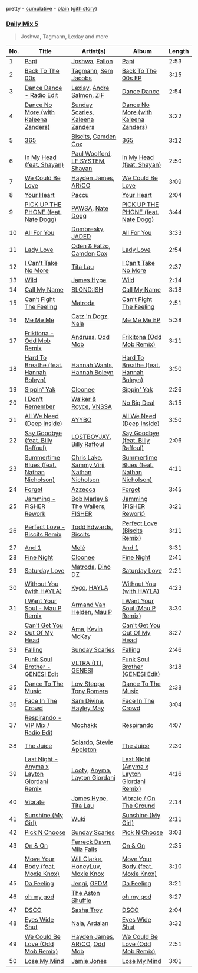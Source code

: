 pretty - [cumulative](/playlists/cumulative/Daily%20Mix%205.md) - [plain](/playlists/plain/37i9dQZF1E36TO0q54WsJv) ([githistory](https://github.githistory.xyz/vitokorn/spotify-playlist-archive/blob/master/playlists/plain/37i9dQZF1E36TO0q54WsJv))
### [Daily Mix 5](https://open.spotify.com/playlist/37i9dQZF1E36TO0q54WsJv)

> Joshwa, Tagmann, Lexlay and more

| No. | Title | Artist(s) | Album | Length |
|---|---|---|---|---|
| 1 | [Papi](https://open.spotify.com/track/3DqIRoiGahyDGlUYuoY4l8) | [Joshwa](https://open.spotify.com/artist/1PzAgFVk9v8cxn9flrqrv5), [Fallon](https://open.spotify.com/artist/73LVVE6OYOwlXlIJAFNJdR) | [Papi](https://open.spotify.com/album/1TaBJrkB70ACIGmwBQfUEM) | 2:53 |
| 2 | [Back To The 00s](https://open.spotify.com/track/5v0YaYtm8CCdyhBuv3tOBi) | [Tagmann](https://open.spotify.com/artist/12mvXbSB0GrbiXeqbh2Is7), [Sem Jacobs](https://open.spotify.com/artist/4IDxbXfz5yMK7OGD4sdRjt) | [Back To The 00s EP](https://open.spotify.com/album/7AsNZZrJHooqb8GgjnPQ7a) | 3:15 |
| 3 | [Dance Dance - Radio Edit](https://open.spotify.com/track/0sIVmDXZAbIy3qpWTF3kMX) | [Lexlay](https://open.spotify.com/artist/1DMe8CPYvAS6WM8MlpezTc), [Andre Salmon](https://open.spotify.com/artist/0rbp6yLBKp9HFyF3TRy157), [ZIF](https://open.spotify.com/artist/0fsiJgRDOKlP5Fr50pq14m) | [Dance Dance](https://open.spotify.com/album/7dhzvQ3meP7zFj4lK4CGU9) | 2:54 |
| 4 | [Dance No More (with Kaleena Zanders)](https://open.spotify.com/track/7gDgphzQU0urJU3AtoLJup) | [Sunday Scaries](https://open.spotify.com/artist/0PavAVTZWBEpaj4iJdKCyj), [Kaleena Zanders](https://open.spotify.com/artist/0Sz2jslaxjcw2VM5zYh2jK) | [Dance No More (with Kaleena Zanders)](https://open.spotify.com/album/7uvMgsCSqtqOGaUfTRMZpL) | 3:22 |
| 5 | [365](https://open.spotify.com/track/5roFM0I1K6um2yIYL6kGq2) | [Biscits](https://open.spotify.com/artist/052B9SONfhoScw7dgYWw5o), [Camden Cox](https://open.spotify.com/artist/5mNpMP01Co4vXZ3U0fWP3C) | [365](https://open.spotify.com/album/2Wt63cwVvjqezpEdQcmlkI) | 3:12 |
| 6 | [In My Head (feat. Shayan)](https://open.spotify.com/track/41ftjwBKEn5vjMslWMA195) | [Paul Woolford](https://open.spotify.com/artist/4CA8PTrbq1l5IgyvBA2JSV), [LF SYSTEM](https://open.spotify.com/artist/0HxX6imltnNXJyQhu4nsiO), [Shayan](https://open.spotify.com/artist/5pOyB5GTPmBekPeDXbAuac) | [In My Head (feat. Shayan)](https://open.spotify.com/album/0mV5yjkvo3rjFGMhduzsIh) | 2:50 |
| 7 | [We Could Be Love](https://open.spotify.com/track/3y20RxZMr3wZMvhC78jc8O) | [Hayden James](https://open.spotify.com/artist/4csQIMQm6vI2A2SCVDuM2z), [AR/CO](https://open.spotify.com/artist/7mGI9Sd66FqHjIkwzkgbG7) | [We Could Be Love](https://open.spotify.com/album/4p3Eue4nXRORfFiID2811z) | 3:09 |
| 8 | [Your Heart](https://open.spotify.com/track/58wesmBO5e0X2IJFbXzwMe) | [Paccu](https://open.spotify.com/artist/2QZVFemr8vSLsSYPVYJSp3) | [Your Heart](https://open.spotify.com/album/78mKKDINOCZfanNQIUWGCt) | 2:04 |
| 9 | [PICK UP THE PHONE (feat. Nate Dogg)](https://open.spotify.com/track/6o0gJtOgimGamRBTS80H5g) | [PAWSA](https://open.spotify.com/artist/4E0HD2PMY8kQJIjlShrLUS), [Nate Dogg](https://open.spotify.com/artist/1Oa0bMld0A3u5OTYfMzp5h) | [PICK UP THE PHONE (feat. Nate Dogg)](https://open.spotify.com/album/7gRGY7lnuazLB3axrV5yWE) | 3:44 |
| 10 | [All For You](https://open.spotify.com/track/0HMCP4nAPkUan3NQr6hSuT) | [Dombresky](https://open.spotify.com/artist/2GVtgxcx7jg5xVCZsIHSGN), [JADED](https://open.spotify.com/artist/6tCJN1fQNdFCEaOa8Da9Wf) | [All For You](https://open.spotify.com/album/1IvCA1tB8GNQ5KzAJ9pm60) | 3:33 |
| 11 | [Lady Love](https://open.spotify.com/track/3ACTBfO2gL0RY2a3Eb5kY5) | [Oden & Fatzo](https://open.spotify.com/artist/2YEnrpAWWaNRFumgde1lLH), [Camden Cox](https://open.spotify.com/artist/5mNpMP01Co4vXZ3U0fWP3C) | [Lady Love](https://open.spotify.com/album/6XGxAqDf3339vdyvHKuUhh) | 2:54 |
| 12 | [I Can't Take No More](https://open.spotify.com/track/6AT2JACN4Fi5MPSBwuxnHJ) | [Tita Lau](https://open.spotify.com/artist/5g93IJMEpfC68NUaeVjr4h) | [I Can't Take No More](https://open.spotify.com/album/49jiyoCe2xxbyVvXNrDqKV) | 2:37 |
| 13 | [Wild](https://open.spotify.com/track/6Yimrlg9ndHZUy1hGm6uQ9) | [James Hype](https://open.spotify.com/artist/43BxCL6t4c73BQnIJtry5v) | [Wild](https://open.spotify.com/album/6r94uELV3McGZfafMAxpSQ) | 2:14 |
| 14 | [Call My Name](https://open.spotify.com/track/0vQ2LIvx5U6QN7BnUHWwsJ) | [BLOND:ISH](https://open.spotify.com/artist/6zsJjoCtL1WByG0VsuFWzR) | [Call My Name](https://open.spotify.com/album/1JU6xZQeMx05tLZAkm5uCv) | 3:18 |
| 15 | [Can’t Fight The Feeling](https://open.spotify.com/track/1T7fTFxkosqEF8AZzDvm6I) | [Matroda](https://open.spotify.com/artist/45lcbTsX07JWzmTIjcdyBz) | [Can’t Fight The Feeling](https://open.spotify.com/album/0UDIxo8rh9AcO7oGHjaETt) | 2:51 |
| 16 | [Me Me Me](https://open.spotify.com/track/2VMH2r2jqBpxk5kWjM8HCo) | [Catz 'n Dogz](https://open.spotify.com/artist/5tYqFEuFELxnJZgGmmsfSh), [Nala](https://open.spotify.com/artist/2rTvgpXa8PA62yBCfwdQxf) | [Me Me Me EP](https://open.spotify.com/album/4AWEbvZ2qwNLBbAYCdwc8Y) | 5:38 |
| 17 | [Frikitona - Odd Mob Remix](https://open.spotify.com/track/4VmJrlaQyNESNp5kAK7zIY) | [Andruss](https://open.spotify.com/artist/6HZwb7Zbnvfo8u1sst4QrI), [Odd Mob](https://open.spotify.com/artist/4qLwtWhlhyAoQ4S9mSrDW9) | [Frikitona (Odd Mob Remix)](https://open.spotify.com/album/0tDuxbHaSqjfQrqCDYalHk) | 3:11 |
| 18 | [Hard To Breathe (feat. Hannah Boleyn)](https://open.spotify.com/track/4aBLX1KrJim9OnvnTNfD2t) | [Hannah Wants](https://open.spotify.com/artist/7sK4hnuUOXw6VStDw0q8NI), [Hannah Boleyn](https://open.spotify.com/artist/6EP96GaItADv1rNqR2oGIR) | [Hard To Breathe (feat. Hannah Boleyn)](https://open.spotify.com/album/7vGQzOXzYfLoEIkiZ26QXQ) | 3:50 |
| 19 | [Sippin' Yak](https://open.spotify.com/track/1LldihpfcYdxAnCigKijW2) | [Cloonee](https://open.spotify.com/artist/7MdlXmq2HViAJWo9cf30sR) | [Sippin' Yak](https://open.spotify.com/album/4BUST0vfVrEIgGszjVd9JD) | 2:26 |
| 20 | [I Don't Remember](https://open.spotify.com/track/3ACGEHYrvkK5lfWtLLoFoi) | [Walker & Royce](https://open.spotify.com/artist/1lAwVq9MxNJkB0dEY6xNoV), [VNSSA](https://open.spotify.com/artist/6fjbZ7zQBYEy3kvB5JL5PM) | [No Big Deal](https://open.spotify.com/album/3buVlngArH6e0boFoaH58f) | 3:15 |
| 21 | [All We Need (Deep Inside)](https://open.spotify.com/track/4QH1B0fYwxCmFkY8bxhocr) | [AYYBO](https://open.spotify.com/artist/0YVquC9RaJLYFNmlJFzkTV) | [All We Need (Deep Inside)](https://open.spotify.com/album/18DfikKMks3PcTBfNIhBr9) | 3:50 |
| 22 | [Say Goodbye (feat. Billy Raffoul)](https://open.spotify.com/track/3IkdjPFThBcKciyAV94dYp) | [LOSTBOYJAY](https://open.spotify.com/artist/1k0BkkbwTGZGBqrNWwuucL), [Billy Raffoul](https://open.spotify.com/artist/5gw5ANPCVcxU0maLiGRzzP) | [Say Goodbye (feat. Billy Raffoul)](https://open.spotify.com/album/1oXAFYj4N52dFrMcOAKfQk) | 2:06 |
| 23 | [Summertime Blues (feat. Nathan Nicholson)](https://open.spotify.com/track/6q36Cqt2d3O5jqrQR9uXCp) | [Chris Lake](https://open.spotify.com/artist/5Igpc9iLZ3YGtKeYfSrrOE), [Sammy Virji](https://open.spotify.com/artist/1GuqTQbuixFHD6eBkFwVcb), [Nathan Nicholson](https://open.spotify.com/artist/4q8SjmBr5X7DUmVvrnNrsd) | [Summertime Blues (feat. Nathan Nicholson)](https://open.spotify.com/album/7ddG8bsJLWEgVNONjhnT8z) | 4:11 |
| 24 | [Forget](https://open.spotify.com/track/3X39bUXqQDCzDGUjeMd82e) | [Azzecca](https://open.spotify.com/artist/2k5DY2QDU3kBi5DX7OQlWj) | [Forget](https://open.spotify.com/album/74R5XCYwmuE96By25CGbXn) | 3:45 |
| 25 | [Jamming - FISHER Rework](https://open.spotify.com/track/2gKewcQZEV1fqoWH81RUDk) | [Bob Marley & The Wailers](https://open.spotify.com/artist/2QsynagSdAqZj3U9HgDzjD), [FISHER](https://open.spotify.com/artist/1VJ0briNOlXRtJUAzoUJdt) | [Jamming (FISHER Rework)](https://open.spotify.com/album/7JIcY8DOxlyJKAW3Dl3sWk) | 3:21 |
| 26 | [Perfect Love - Biscits Remix](https://open.spotify.com/track/6SxpLVRmhMubmYLrvxGp22) | [Todd Edwards](https://open.spotify.com/artist/6MFopqejpmTUUZlcRmGzgg), [Biscits](https://open.spotify.com/artist/052B9SONfhoScw7dgYWw5o) | [Perfect Love (Biscits Remix)](https://open.spotify.com/album/1HVIOPdgDaSIdKy79G1Dbj) | 3:11 |
| 27 | [And 1](https://open.spotify.com/track/3jY03u0KugM4iPu0nKbJnn) | [Melé](https://open.spotify.com/artist/6EZO7Baz0SIFskWTO1GHqX) | [And 1](https://open.spotify.com/album/5qO7TlsQmMhQ5LomtBrKlT) | 3:31 |
| 28 | [Fine Night](https://open.spotify.com/track/5BoA4ehsprvSzDBuFOPgdA) | [Cloonee](https://open.spotify.com/artist/7MdlXmq2HViAJWo9cf30sR) | [Fine Night](https://open.spotify.com/album/43Hg8uG1b3ZpSeP4y8Novn) | 2:41 |
| 29 | [Saturday Love](https://open.spotify.com/track/2jGlVbdMM7pzUl5RyeSJrX) | [Matroda](https://open.spotify.com/artist/45lcbTsX07JWzmTIjcdyBz), [Dino DZ](https://open.spotify.com/artist/3WJeKjQBTbEjR9psopu0Si) | [Saturday Love](https://open.spotify.com/album/4Heb9ISUmA1d3h9VMGY9a6) | 2:21 |
| 30 | [Without You (with HAYLA)](https://open.spotify.com/track/5KW4qNLjWeh7rMbxCfg89N) | [Kygo](https://open.spotify.com/artist/23fqKkggKUBHNkbKtXEls4), [HAYLA](https://open.spotify.com/artist/4yX6mpMyBGf9UfvBB8JJrc) | [Without You (with HAYLA)](https://open.spotify.com/album/41OLKYtwOINYu55eAMBdhk) | 4:23 |
| 31 | [I Want Your Soul - Mau P Remix](https://open.spotify.com/track/0I9Bt9ds5N3NGB2vlI4wrT) | [Armand Van Helden](https://open.spotify.com/artist/3cQA9WH8liZfeja1DxcDYE), [Mau P](https://open.spotify.com/artist/0w1sbtZVQoK6GzV4A4OkCv) | [I Want Your Soul (Mau P Remix)](https://open.spotify.com/album/0TmEMpGtt0nhpowS8B8qj3) | 3:30 |
| 32 | [Can't Get You Out Of My Head](https://open.spotify.com/track/0KiE4dhXlqBgiAgd4ifloF) | [Ama](https://open.spotify.com/artist/6BcQrHQ1WLBJjN25BK5BXX), [Kevin McKay](https://open.spotify.com/artist/07VdEUK5mf0rifGeNqs0Wg) | [Can't Get You Out Of My Head](https://open.spotify.com/album/3EN5LZJbcaKdQjOuBe5M40) | 3:27 |
| 33 | [Falling](https://open.spotify.com/track/64jxP5DxuymESYfdR5LCZa) | [Sunday Scaries](https://open.spotify.com/artist/0PavAVTZWBEpaj4iJdKCyj) | [Falling](https://open.spotify.com/album/3IPi2kWJ5NVFOdaiMWje5P) | 2:46 |
| 34 | [Funk Soul Brother - GENESI Edit](https://open.spotify.com/track/7LkfF06CRUFC5XqnURku9Z) | [VLTRA (IT)](https://open.spotify.com/artist/56YdPdQqOsfk7s2mS4lXNA), [GENESI](https://open.spotify.com/artist/4OG9hOPsfAEziKvOJj2SG7) | [Funk Soul Brother (GENESI Edit)](https://open.spotify.com/album/55dSkmDjRxOBYIOmItBV2w) | 3:18 |
| 35 | [Dance To The Music](https://open.spotify.com/track/0izF9lgQMFggcKXaia48Xa) | [Low Steppa](https://open.spotify.com/artist/5OImcY3khBn9UFjzgaapob), [Tony Romera](https://open.spotify.com/artist/7GQsOji7pfixzkLt63awo5) | [Dance To The Music](https://open.spotify.com/album/6zcnuO88B7AClFIH7kB9Vq) | 2:38 |
| 36 | [Face In The Crowd](https://open.spotify.com/track/26u8BxcbNNRlbreUeIwXnP) | [Sam Divine](https://open.spotify.com/artist/029RjYsk0DU8LKC92sUyXZ), [Hayley May](https://open.spotify.com/artist/1WcwbtAnG5HWNbPPK84ued) | [Face In The Crowd](https://open.spotify.com/album/0rWcieRCNFaKJFC7M8UVTH) | 3:04 |
| 37 | [Respirando - VIP Mix / Radio Edit](https://open.spotify.com/track/1CClIAcSZPnnv6pzUxec9R) | [Mochakk](https://open.spotify.com/artist/0rTh1tAdrEbdKZBTiiAQSo) | [Respirando](https://open.spotify.com/album/4e25OhfEzHKVO55cdxrGeN) | 4:07 |
| 38 | [The Juice](https://open.spotify.com/track/35WxWCjIJw5eEX6KEUGdj5) | [Solardo](https://open.spotify.com/artist/0oO1IaDOBSeI96HbnCa5pZ), [Stevie Appleton](https://open.spotify.com/artist/5qMHOzLlXeOEjOncWYtRfZ) | [The Juice](https://open.spotify.com/album/4meYbTPnxDPUE1TCMlZHC5) | 2:30 |
| 39 | [Last Night - Anyma x Layton Giordani Remix](https://open.spotify.com/track/22hOKPKTAegLoLJKM33K4a) | [Loofy](https://open.spotify.com/artist/6zx3vuOK841XDu7XFozhFv), [Anyma](https://open.spotify.com/artist/4iBwchw0U0GZv5RfVYSMxN), [Layton Giordani](https://open.spotify.com/artist/7mC3RkNNTV6p2j9w4F8Ip4) | [Last Night (Anyma x Layton Giordani Remix)](https://open.spotify.com/album/001JSP4fD2dw3KA95XFxOa) | 4:16 |
| 40 | [Vibrate](https://open.spotify.com/track/7wSyLZthdqBgxVRHOLPSSo) | [James Hype](https://open.spotify.com/artist/43BxCL6t4c73BQnIJtry5v), [Tita Lau](https://open.spotify.com/artist/5g93IJMEpfC68NUaeVjr4h) | [Vibrate / On The Ground](https://open.spotify.com/album/43qLFHzsGyaXZSY0OesmDI) | 2:14 |
| 41 | [Sunshine (My Girl)](https://open.spotify.com/track/2bI6KAUqXeIXGAEEvup8ri) | [Wuki](https://open.spotify.com/artist/6Se1y4vDcu9fVHLqdj1N3q) | [Sunshine (My Girl)](https://open.spotify.com/album/7AE0HaidGUaRBSmIZmJ8As) | 2:11 |
| 42 | [Pick N Choose](https://open.spotify.com/track/2NCbnqj4aV4kZI3bI5xrfD) | [Sunday Scaries](https://open.spotify.com/artist/0PavAVTZWBEpaj4iJdKCyj) | [Pick N Choose](https://open.spotify.com/album/76leZm0zIrNaLEMCyaePnL) | 3:03 |
| 43 | [On & On](https://open.spotify.com/track/6q8lkavDM3yhk7PXdRK3me) | [Ferreck Dawn](https://open.spotify.com/artist/3cnAJv9gydgm52KFIsdvO8), [Mila Falls](https://open.spotify.com/artist/5m1yocXnIqkhC8dyQQd6Ve) | [On & On](https://open.spotify.com/album/1HaIedqKyxg6wI24PEQfHi) | 2:35 |
| 44 | [Move Your Body (feat. Moxie Knox)](https://open.spotify.com/track/2QUjCgRuF6grKzr4mINjs8) | [Will Clarke](https://open.spotify.com/artist/1OmOdgwIzub8DYPxQYbbbi), [HoneyLuv](https://open.spotify.com/artist/1sl3gVNz3Nxd4poA8f76sl), [Moxie Knox](https://open.spotify.com/artist/74CYFM6ycgObPCetlhgcbj) | [Move Your Body (feat. Moxie Knox)](https://open.spotify.com/album/6yWax0Ay0UMS5CXJquubSu) | 3:10 |
| 45 | [Da Feeling](https://open.spotify.com/track/3yAZRpEbliOJUnZH3478xG) | [Jengi](https://open.spotify.com/artist/4lgrPvofm0IT605L9OrOTN), [GFDM](https://open.spotify.com/artist/6AIKpm3NV3gJ4UrvrMCJIj) | [Da Feeling](https://open.spotify.com/album/0cNGG4vhhA9ZL2gdmlbvYm) | 3:21 |
| 46 | [oh my god](https://open.spotify.com/track/6eKVUSuhjwmNMpmvUykCUC) | [The Aston Shuffle](https://open.spotify.com/artist/4Jv9I6DAbcjDa8HGFAjv94) | [oh my god](https://open.spotify.com/album/60zlsitC1AWkWbAAjOgsVA) | 3:27 |
| 47 | [DSCO](https://open.spotify.com/track/7BipMcbacltieyONug8jZK) | [Sasha Troy](https://open.spotify.com/artist/7k0xVDwjxCYTLxqVZMZXBq) | [DSCO](https://open.spotify.com/album/0zFpakvrJUWmUwvomU5tZ8) | 2:04 |
| 48 | [Eyes Wide Shut](https://open.spotify.com/track/03GtY7N56ADkxkSyXBuXmh) | [Nala](https://open.spotify.com/artist/2rTvgpXa8PA62yBCfwdQxf), [Ardalan](https://open.spotify.com/artist/21j2G9IPn9QLHII7faCOsw) | [Eyes Wide Shut](https://open.spotify.com/album/6HL6Pmul5DUXw32iRdXUeK) | 3:32 |
| 49 | [We Could Be Love (Odd Mob Remix)](https://open.spotify.com/track/2ntDcAqijGPcZP5dHAn2lq) | [Hayden James](https://open.spotify.com/artist/4csQIMQm6vI2A2SCVDuM2z), [AR/CO](https://open.spotify.com/artist/7mGI9Sd66FqHjIkwzkgbG7), [Odd Mob](https://open.spotify.com/artist/4qLwtWhlhyAoQ4S9mSrDW9) | [We Could Be Love (Odd Mob Remix)](https://open.spotify.com/album/2S5Pr4KC4o42Vo9EDoZnIS) | 2:51 |
| 50 | [Lose My Mind](https://open.spotify.com/track/5cJZzpcqdwkUvD2f88wcgS) | [Jamie Jones](https://open.spotify.com/artist/4admDxmnri5Zco0xYrJ0ji) | [Lose My Mind](https://open.spotify.com/album/4lSzteItXYPqDJNTMOVnX6) | 3:01 |